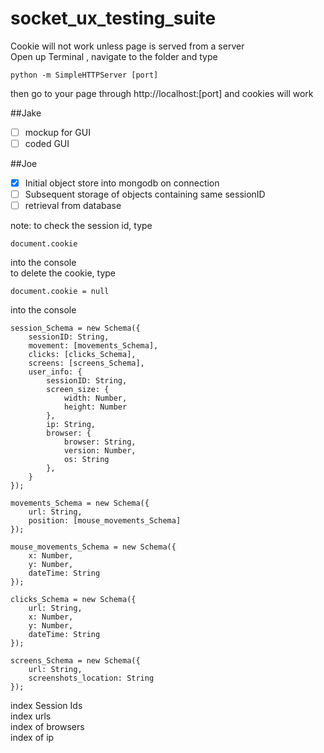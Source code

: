 socket_ux_testing_suite
=======================

Cookie will not work unless page is served from a server  
Open up Terminal , navigate to the folder and type  

	python -m SimpleHTTPServer [port]

then go to your page through http://localhost:[port] and cookies will work

##Jake
- [ ] mockup for GUI
- [ ] coded GUI

##Joe  
- [X] Initial object store into mongodb on connection  
- [ ] Subsequent storage of objects containing same sessionID 
- [ ] retrieval from database

note: to check the session id, type  

	document.cookie
	
into the console  
to delete the cookie, type

	document.cookie = null
	
into the console

	session_Schema = new Schema({
		sessionID: String,
		movement: [movements_Schema],
		clicks: [clicks_Schema],
		screens: [screens_Schema],
		user_info: {
			sessionID: String,
			screen_size: {
				width: Number,
				height: Number
			},
			ip: String,
			browser: {
				browser: String,
				version: Number,
				os: String
			},
		}
	});

	movements_Schema = new Schema({
		url: String,
		position: [mouse_movements_Schema]
	});
	
	mouse_movements_Schema = new Schema({
		x: Number,
		y: Number,
		dateTime: String
	});

	clicks_Schema = new Schema({
		url: String,
		x: Number,
		y: Number,
		dateTime: String
	});

	screens_Schema = new Schema({
		url: String,
		screenshots_location: String
	});


index Session Ids  
index urls  
index of browsers  
index of ip  
